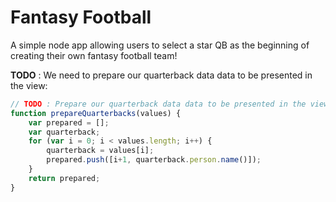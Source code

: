 Fantasy Football
================

A simple node app allowing users to select a star QB as the beginning of creating their own fantasy football team!


**TODO** : We need to prepare our quarterback data data to be presented in the view:

```javascript
// TODO : Prepare our quarterback data data to be presented in the view //
function prepareQuarterbacks(values) {
    var prepared = [];
    var quarterback;
    for (var i = 0; i < values.length; i++) {
        quarterback = values[i];
        prepared.push([i+1, quarterback.person.name()]);
    }
    return prepared;
}
```